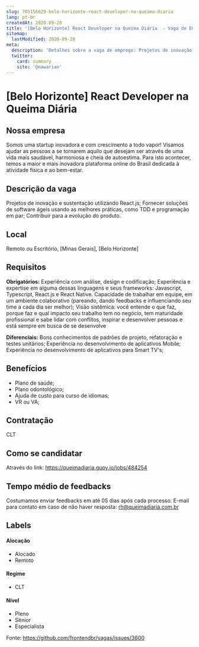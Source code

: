 ```yaml
---
slug: 705156629-belo-horizonte-react-developer-na-queima-diaria
lang: pt-br
createdAt: 2020-09-20
title: '[Belo Horizonte] React Developer na Queima Diária  - Vaga de Emprego'
sitemap:
  lastModified: 2020-09-20
meta:
  description: 'Detalhes sobre a vaga de emprego: Projetos de inovação e sustentação utilizando React.js; Fornecer soluções de software ágeis usando as melhores práticas, como TDD e programação em par; Contribuir para a evolução do produto.'
  twitter:
    card: summary
    site: '@nawarian'
---
```


# [Belo Horizonte] React Developer na Queima Diária 

## Nossa empresa

Somos uma startup inovadora e com crescimento a todo vapor! Visamos ajudar as pessoas a se tornarem aquilo que desejam ser através de uma vida mais saudável, harmoniosa e cheia de autoestima. Para isto acontecer, temos a maior e mais inovadora plataforma online do Brasil dedicada à atividade física e ao bem-estar.

## Descrição da vaga

Projetos de inovação e sustentação utilizando React.js;
Fornecer soluções de software ágeis usando as melhores práticas, como TDD e programação em par;
Contribuir para a evolução do produto.

## Local

Remoto ou Escritório, [Minas Gerais], [Belo Horizonte]

## Requisitos

**Obrigatórios:**
Experiência com análise, design e codificação;
Experiência e expertise em alguma dessas linguagens e seus frameworks: Javascript, Typescript, React.js e React Native.
Capacidade de trabalhar em equipe, em um ambiente colaborativo (pareando, dando feedbacks e influenciando seu time a cada dia ser melhor);
Visão sistêmica: você entende o que faz, porque faz e qual impacto seu trabalho tem no negócio, tem maturidade profissional e sabe lidar com conflitos, inspirar e desenvolver pessoas e está sempre em busca de se desenvolve


**Diferenciais:**
Bons conhecimentos de padrões de projeto, refatoração e testes unitários;
Experiência no desenvolvimento de aplicativos Mobile;
Experiência no desenvolvimento de aplicativos para Smart TV's;

## Benefícios

- Plano de saúde;
- Plano odontológico;
- Ajuda de custo para curso de idiomas;
- VR ou VA;


## Contratação

CLT

## Como se candidatar

Através do link: https://queimadiaria.gupy.io/jobs/484254

## Tempo médio de feedbacks

Costumamos enviar feedbacks em até 05 dias após cada processo.
E-mail para contato em caso de não haver resposta: rh@queimadiaria.com.br

## Labels

#### Alocação
- Alocado
- Remoto

#### Regime
- CLT

#### Nível
- Pleno
- Sênior
- Especialista




Fonte: https://github.com/frontendbr/vagas/issues/3600